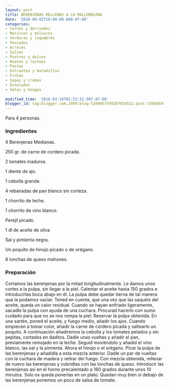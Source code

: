 ```yaml
---
layout: post
title: BERENJENAS RELLENAS A LA MALLORQUINA
date: '2010-09-02T10:00:00.000-07:00'
categories:
- Carnes y derivados
- Mariscos y moluscos
- Verduras y legumbres
- Pescados
- Arroces
- Salsas
- Postres y dulces
- Huevos y lacteos
- Pastas
- Entrantes y bocadillos
- Frutas
- Sopas y cremas
- Ensaladas
- Setas y hongos
 
modified_time: '2016-03-16T01:52:52.907-07:00'
blogger_id: tag:blogger.com,1999:blog-5299957599287034512.post-1509454947465198526
---
```


Para 4 personas.

<h3>Ingredientes</h3>

4 Berenjenas Medianas.

250 gr. de carne de cordero picada.

2 tomates maduros.

1 diente de ajo.

1 cebolla grande.

4 rebanadas de pan blanco sin corteza.

1 chorrito de leche.

1 chorrito de vino blanco.

Perejil picado.

1 dl de aceite de oliva

Sal y pimienta negra.

Un poquito de hinojo picado o de orégano.

8 lonchas de queso mahones.

<h3>Preparación</h3>

Cortamos las berenjenas por la mitad longitudinalmente. Le damos unos cortes a la pulpa, sin llegar a la piel. Calentar el aceite hasta 150 grados e introducirlas boca abajo en él. La pulpa debe quedar tierna de tal manera que la podamos vaciar. Tened en cuenta, que una vez que las saquéis del aceite, queda un calor residual. Cuando se hayan enfriado ligeramente, sacadle la pulpa con ayuda de una cuchara. Procurad hacerlo con sumo cuidado para que no se nos rompa la piel. Reservar la pulpa obtenida. En una sartén, poned el aceite, y fuego medio, añadir los ajos. Cuando empiecen a tomar color, añadir la carne de cordero picada y saltearlo un poquito. A continuación añadiremos la cebolla y los tomates pelados y sin pepitas, cortados en daditos. Dadle unas vueltas y añadir el pan, previamente remojado en la leche. Seguid moviéndolo y añadid el vino blanco, las sal y la pimienta. Ahora el hinojo o el orégano. Picar la pulpa de las berenjenas y añadidla a esta mezcla anterior. Dadle un par de vueltas con la cuchara de madera y retirar del fuego. Con mezcla obtenida, rellenar de nuevo las berenjenas y cubridlas con las lonchas de queso. Introducir las berenjenas así en el horno precalentado a 160 grados durante unos 10 minutos. Solo os queda ponerlas en un plato. Quedan muy bien si debajo de las berenjenas ponemos un poco de salsa de tomate.

